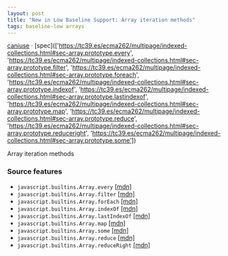 ```yaml
---
layout: post
title: "New in Low Baseline Support: Array iteration methods"
tags: baseline-low arrays
---
```


[caniuse](https://caniuse.com/?search=array-iteration-methods) · [spec](['https://tc39.es/ecma262/multipage/indexed-collections.html#sec-array.prototype.every', 'https://tc39.es/ecma262/multipage/indexed-collections.html#sec-array.prototype.filter', 'https://tc39.es/ecma262/multipage/indexed-collections.html#sec-array.prototype.foreach', 'https://tc39.es/ecma262/multipage/indexed-collections.html#sec-array.prototype.indexof', 'https://tc39.es/ecma262/multipage/indexed-collections.html#sec-array.prototype.lastindexof', 'https://tc39.es/ecma262/multipage/indexed-collections.html#sec-array.prototype.map', 'https://tc39.es/ecma262/multipage/indexed-collections.html#sec-array.prototype.reduce', 'https://tc39.es/ecma262/multipage/indexed-collections.html#sec-array.prototype.reduceright', 'https://tc39.es/ecma262/multipage/indexed-collections.html#sec-array.prototype.some'])

Array iteration methods

### Source features

- ``javascript.builtins.Array.every`` [[mdn]](https://developer.mozilla.org/en-US/search?q=javascript.builtins.Array.every)
- ``javascript.builtins.Array.filter`` [[mdn]](https://developer.mozilla.org/en-US/search?q=javascript.builtins.Array.filter)
- ``javascript.builtins.Array.forEach`` [[mdn]](https://developer.mozilla.org/en-US/search?q=javascript.builtins.Array.forEach)
- ``javascript.builtins.Array.indexOf`` [[mdn]](https://developer.mozilla.org/en-US/search?q=javascript.builtins.Array.indexOf)
- ``javascript.builtins.Array.lastIndexOf`` [[mdn]](https://developer.mozilla.org/en-US/search?q=javascript.builtins.Array.lastIndexOf)
- ``javascript.builtins.Array.map`` [[mdn]](https://developer.mozilla.org/en-US/search?q=javascript.builtins.Array.map)
- ``javascript.builtins.Array.some`` [[mdn]](https://developer.mozilla.org/en-US/search?q=javascript.builtins.Array.some)
- ``javascript.builtins.Array.reduce`` [[mdn]](https://developer.mozilla.org/en-US/search?q=javascript.builtins.Array.reduce)
- ``javascript.builtins.Array.reduceRight`` [[mdn]](https://developer.mozilla.org/en-US/search?q=javascript.builtins.Array.reduceRight)
